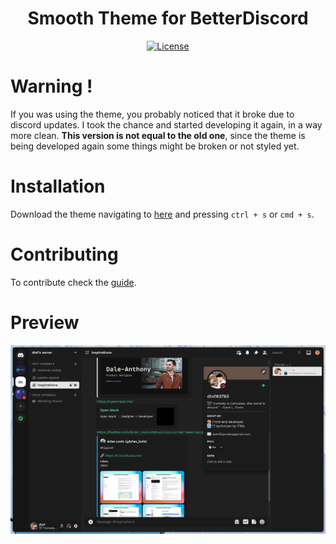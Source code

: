 <h1 align="center">
Smooth Theme for BetterDiscord
</h1>

<p align="center">
  <a href="https://github.com/datsfilipe/smooth-theme/blob/main/LICENSE">
    <img src="https://img.shields.io/github/license/datsfilipe/smooth-theme?color=%237159c1&logo=mit" alt="License">
  </a>
</p>

# Warning !

If you was using the theme, you probably noticed that it broke due to discord updates. I took the chance and started developing it again, in a way more clean. **This version is not equal to the old one**, since the theme is being developed again some things might be broken or not styled yet.

# Installation

Download the theme navigating to [here](https://raw.githubusercontent.com/datsfilipe/smooth-theme/main/src/theme/smooth.theme.css) and pressing `ctrl + s` or `cmd + s`.

# Contributing

To contribute check the [guide](https://github.com/datsfilipe/smooth-theme/blob/main/contributing.md).

# Preview

<p>
  <img src="./assets/print03.png" alt="Preview Smooth Theme" width="800" />
</p>